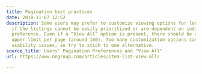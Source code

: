 ```yaml
---
title: Pagination best practices
date: 2018-11-07 12:52
description: Some users may prefer to customize viewing options for long lists, especially
  if the listings cannot be easily prioritized or are dependent on individual visual
  preference. Even if a “View All” option is present, there should be some kind of
  upper limit per page (around 100). Too many customization options can introduce
  usability issues, so try to stick to one alternative.
source_title: Users' Pagination Preferences and "View All"
url: https://www.nngroup.com/articles/item-list-view-all/

---
```

